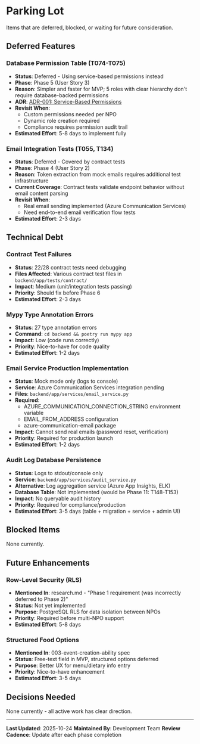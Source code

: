 # Parking Lot

Items that are deferred, blocked, or waiting for future consideration.

## Deferred Features

### Database Permission Table (T074-T075)
- **Status**: Deferred - Using service-based permissions instead
- **Phase**: Phase 5 (User Story 3)
- **Reason**: Simpler and faster for MVP; 5 roles with clear hierarchy don't require database-backed permissions
- **ADR**: [ADR-001: Service-Based Permissions](./.specify/adr/001-service-based-permissions.md)
- **Revisit When**:
  - Custom permissions needed per NPO
  - Dynamic role creation required
  - Compliance requires permission audit trail
- **Estimated Effort**: 5-8 days to implement fully

### Email Integration Tests (T055, T134)
- **Status**: Deferred - Covered by contract tests
- **Phase**: Phase 4 (User Story 2)
- **Reason**: Token extraction from mock emails requires additional test infrastructure
- **Current Coverage**: Contract tests validate endpoint behavior without email content parsing
- **Revisit When**:
  - Real email sending implemented (Azure Communication Services)
  - Need end-to-end email verification flow tests
- **Estimated Effort**: 2-3 days

## Technical Debt

### Contract Test Failures
- **Status**: 22/28 contract tests need debugging
- **Files Affected**: Various contract test files in `backend/app/tests/contract/`
- **Impact**: Medium (unit/integration tests passing)
- **Priority**: Should fix before Phase 6
- **Estimated Effort**: 2-3 days

### Mypy Type Annotation Errors
- **Status**: 27 type annotation errors
- **Command**: `cd backend && poetry run mypy app`
- **Impact**: Low (code runs correctly)
- **Priority**: Nice-to-have for code quality
- **Estimated Effort**: 1-2 days

### Email Service Production Implementation
- **Status**: Mock mode only (logs to console)
- **Service**: Azure Communication Services integration pending
- **Files**: `backend/app/services/email_service.py`
- **Required**:
  - AZURE_COMMUNICATION_CONNECTION_STRING environment variable
  - EMAIL_FROM_ADDRESS configuration
  - azure-communication-email package
- **Impact**: Cannot send real emails (password reset, verification)
- **Priority**: Required for production launch
- **Estimated Effort**: 1-2 days

### Audit Log Database Persistence
- **Status**: Logs to stdout/console only
- **Service**: `backend/app/services/audit_service.py`
- **Alternative**: Log aggregation service (Azure App Insights, ELK)
- **Database Table**: Not implemented (would be Phase 11: T148-T153)
- **Impact**: No queryable audit history
- **Priority**: Required for compliance/production
- **Estimated Effort**: 3-5 days (table + migration + service + admin UI)

## Blocked Items

None currently.

## Future Enhancements

### Row-Level Security (RLS)
- **Mentioned In**: research.md - "Phase 1 requirement (was incorrectly deferred to Phase 2)"
- **Status**: Not yet implemented
- **Purpose**: PostgreSQL RLS for data isolation between NPOs
- **Priority**: Required before multi-NPO support
- **Estimated Effort**: 5-8 days

### Structured Food Options
- **Mentioned In**: 003-event-creation-ability spec
- **Status**: Free-text field in MVP, structured options deferred
- **Purpose**: Better UX for menu/dietary info entry
- **Priority**: Nice-to-have enhancement
- **Estimated Effort**: 3-5 days

## Decisions Needed

None currently - all active work has clear direction.

---

**Last Updated**: 2025-10-24
**Maintained By**: Development Team
**Review Cadence**: Update after each phase completion
